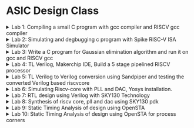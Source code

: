 # ASIC Design Class
<details>
  
<summary>Lab 1: Compiling a small C program with gcc compiler and RISCV gcc compiler </summary>

## Lab 1A: Compiling a C program with gcc compiler, execute it and generate the output.

Write the C code in a file using any text editor and save it as sum1ton.c (source code).

Next, compile the source code using gcc compiler, this will generate the executable code.

Now, run the executable code to see the output.

Following image includes the source code and three commands to execute in terminal in sequence as shown, to generate the output.

![4-final](https://github.com/user-attachments/assets/aee6f573-d616-460f-8f7b-94fd9fad46fd)

## Lab 1B: Compiling a C program with RISCV gcc compiler, execute it, generate the output and compare with the output of Lab 1B.

The next task is to compile the sum1ton.c using RISCV gcc compiler using the command in following image, also to see the assembly code for C program, use the next command.

![1b-obj-dump1](https://github.com/user-attachments/assets/53cb974a-bced-4388-ab5f-b62bd0a68919)


Observe that object code dump generates the following, main function is present at location 10184 and 15 instructions are present in assembly code.

![1b-obj-dump](https://github.com/user-attachments/assets/1266eeb0-1246-483b-802b-da78ad867e37)

Next, try 0fast of RISCV compiler for same C code and observe the object code dump, now the main function is located at 100b0 and number of instructions present is 12.

![1b-obj-dump2-command](https://github.com/user-attachments/assets/6f62164f-66f3-4e5a-8249-0b21a8bd5a2c)

![1b-obj-dump2](https://github.com/user-attachments/assets/7c33319c-1092-4b76-924d-84d49bf7e8b3)

</details>

<details> 
  <summary>Lab 2: Simulating and degbugging c program with Spike RISC-V ISA Simulator </summary>

  ## Lab 2
</details>

<details>
  <summary>Lab 3: Write a C program for Gaussian elimination algorithm and run it on gcc and RISCV gcc </summary>

  ## Lab 3

  ![gauss](https://github.com/user-attachments/assets/fe01afaf-3f2b-4456-a40d-395f784dec01)

  ![gauss1](https://github.com/user-attachments/assets/d5ecafc7-a5fa-4429-aeff-b8996770a61a)

</details>

<details>
  <summary>Lab 4: TL Verilog, Makerchip IDE, Build a 5 stage pipelined RISCV processor </summary>

  ## Lab 4

Implementing a combinational circuit in TLV : Four function calculator using multiplexer

![Calculator](https://github.com/user-attachments/assets/eb6fe03f-6ede-40d0-8891-e71654a95171)

RISCV Block diagram - To be implemented in TLV, blockwise

![riscv-Block_diagram](https://github.com/user-attachments/assets/75ec57fe-8ce8-44a6-9420-d7f8b1a4d36a)

Program Counter

![programcounter](https://github.com/user-attachments/assets/6d40c0d7-7ff1-4188-b3d4-351ad8ad5e39)

Instruction Fetch

![instruction fetch](https://github.com/user-attachments/assets/3b64fcbd-14fe-4529-9671-5f107e60235f)

Instruction Decode

![instruction decode1](https://github.com/user-attachments/assets/c70d0629-28ea-468e-a498-a3183eabe908)

ALU

![alu](https://github.com/user-attachments/assets/c887fa03-efd4-4b3b-a0fb-8199e8871718)


Register Read

![reg_rd](https://github.com/user-attachments/assets/36c042aa-1a80-4095-92b2-2a25dfa68ee5)

Register Write

![reg_wr](https://github.com/user-attachments/assets/be815086-96ed-4599-81e1-173bb7b51b36)

Branching

![branching](https://github.com/user-attachments/assets/d77ccf7a-192a-4b76-ba59-4891b0931dd6)

RISCV implementation, combined cpu using above blocks.

![Diagram](https://github.com/user-attachments/assets/194d1d52-96ab-4a7f-8bd3-7a158e1406f1)

Following shows the clock and reset signals in waveform.

![clk](https://github.com/user-attachments/assets/cf192530-3d34-401d-b0a8-3cb1ffa9853f)

![reset_signal](https://github.com/user-attachments/assets/c21dba93-e09d-4419-bd75-595a3cc0562e)

The final sum getting accumulated with each cycle can be seen as following.

![final sum accumulation](https://github.com/user-attachments/assets/2d354c34-2718-49ac-a8df-572f430dd3ae)

</details>

<details> 
  <summary>Lab 5: TL Verilog to Verilog conversion using Sandpiper and testing the converted Verilog based riscvcore </summary>

  ## Lab 5

In Lab 4, in makerchip, riscvcore is built using TL Verilog, it generates tlv file. The tlv file generated in Lab4 is given to Sandpiper converter to generate verilog code.
In Lab 5, task is to match the output waveforms generated on makerchip and those generated by gtkwave after running testbench.

Following image shows the verilog generated by Sandpiper being compiled by iverilog and output waveform can be seen in next image on gtkwave.
  
![verilog2gtk](https://github.com/user-attachments/assets/d543c283-870b-439a-b0de-f03c10e96ba4)

Clock name is clk_bhu(makechip) and clk_bhu1(gtkwave) and sum can be seen in out which matches the output of makerchip in lab 4 which was generated by TL Verilog riscvcore.
1. Makerchip waveforms - click on image to open in new tab for clear view of waveforms.

Clock signal - clk_bhu

![clk](https://github.com/user-attachments/assets/cf192530-3d34-401d-b0a8-3cb1ffa9853f)

Reset signal

![reset_signal](https://github.com/user-attachments/assets/c21dba93-e09d-4419-bd75-595a3cc0562e)


Final sum
![final sum accumulation](https://github.com/user-attachments/assets/2d354c34-2718-49ac-a8df-572f430dd3ae)

2. gtkwave waveforms - clk_bhu1, out sum
   
!![gtkwave](https://github.com/user-attachments/assets/82550bb5-2acb-463a-af06-02e595b4503d)

</details>

<details> 
  <summary>Lab 6: Simulating Riscv-core with PLL and DAC, Yosys installation. </summary>

  ## Lab 6

  In Lab 5, riscv core was compiled in iverilog and program to sum 1 to 9 was shown working with output seen in gtkwave.
  In lab 6, with riscv core, DAC and PLL are added and the output of sum of numbers can be seen with its analog equivalent.

![asic_update](https://github.com/user-attachments/assets/8fdc4563-2ad2-4c29-8ec1-5ad71f925b72)


Yosys installation for next lab.
![yosys](https://github.com/user-attachments/assets/f2cab8b4-cb77-4668-823a-aac0e0ba37d3)

</details>

<details>
<summary>Lab 7: RTL design using Verilog with SKY130 Technology </summary>
  
## Lab 7
1 - Introduction to Verilog RTL design and Synthesis

![0 Screenshot from 2024-10-21 16-18-21](https://github.com/user-attachments/assets/096a7ff9-d3ef-4fed-9622-7244788a47e4)

In above figure, the central block is design, which consists of verilog code written as per specification for desired functionality.

To test whether the desired fuctionality is achieved, we need testbench which contains verilog code to generate set of stimulus and for given stimulus corresponding code for observer. Testbench also contains timing information related to running of simulation.

To perform above tasks, we use iverilog compiler and gtkwave waveform viewer as shown in following figure
![1 Screenshot from 2024-10-21 16-18-47](https://github.com/user-attachments/assets/6da79ef2-ee32-4cb6-b229-3e5516dabfae)

Following example shows a simple design of mux and corresponding testbench.
To run the verilog code in iverilog, and view waveforms in gtkwave, run the following three commands sequentially,
![image](https://github.com/user-attachments/assets/bda941fb-c0c7-43ed-81b9-ee77f735da20)

Mux module
```
module good_mux (input i0 , input i1 , input sel , output reg y);
always @ (*)
begin
	if(sel)
		y <= i1;
	else 
		y <= i0;
end
endmodule
```
Testbench for mux module
```
`timescale 1ns / 1ps
module tb_good_mux;
// Inputs
reg i0,i1,sel;
// Outputs
wire y;
// Instantiate the Unit Under Test (UUT), name based instantiation
	good_mux uut (.sel(sel),.i0(i0),.i1(i1),.y(y));
	//good_mux uut (sel,i0,i1,y);  //order based instantiation
initial begin
	$dumpfile("tb_good_mux.vcd");
	$dumpvars(0,tb_good_mux);
	// Initialize Inputs
	sel = 0;
	i0 = 0;
	i1 = 0;
	#300 $finish;
end
always #75 sel = ~sel;
always #10 i0 = ~i0;
always #55 i1 = ~i1;
endmodule
```
## Yosys and Logic synthesis

Yosys is a logic/RTL synthesis software suite which converts verilog, represented by Design block into netlist as shown in following diagram.

The block shown as .lib contains standard library cells which are present in pdk.

To perform synthesis, yosys needs commands as read_verilog, read_verilog, write_verilog.

![image](https://github.com/user-attachments/assets/8c0ea0b6-4835-4fb0-a8fd-c838036a9eed)

Once netlist is generated, it needs to be verified, for that it is run through iverilog, output vcd file is generated, which is run through gtkwave.

![image](https://github.com/user-attachments/assets/91c62c0e-883b-4425-97e4-eb01ff193e46)

Following command loads the liberty file containing standard cells, as shown, 418 cells types are imported,
![image](https://github.com/user-attachments/assets/00e054c8-5378-4c0a-878c-ce58171e8a5b)

Next, using read_verilog, we generated RTL for given design,
![image](https://github.com/user-attachments/assets/ecc37670-2191-42eb-b4a1-87842a62bcf1)

Following command is used for synthesis of top module
![image](https://github.com/user-attachments/assets/23e97d6d-b672-484d-9112-7e9d7189faa8)

Following command generates the netlist,
![image](https://github.com/user-attachments/assets/86e6ce95-0521-45ed-8d04-2383d48ed888)

![image](https://github.com/user-attachments/assets/c30129e8-3b96-4d4a-8747-fb0437b63fab)

Showing RTL design
![image](https://github.com/user-attachments/assets/def3ddaf-b6a2-47cd-886e-e9317c68ae47)

Next write netlist which can be used for simulation,
![image](https://github.com/user-attachments/assets/61bb5247-3b37-4d8f-b155-e428b1e471b9)

The generated netlist is as follows
![image](https://github.com/user-attachments/assets/d6b86354-2694-4d00-9b88-bbe2ed12bfe1)


2 - (a) Timing libs, (b) hierarchical vs flat synthesis and (c) efficient flop coding styles

liberty file contains information about standard cells such as, timing, power, area parameters. Also, multiple forms of same logic cell are available in standard cell library with different characteristics.

Whenever there are multiple modules are present in design, the netlist can be synthesised in either hierarchical form or as flat form.



3 - Combinational and sequential optmizations

1. 2 input AND gate<br>
Run the following commands sequentially to generate netlist<br>
yosys<br>
read_liberty -lib ../lib/sky130_fd_sc_hd__tt_025C_1v80.lib<br>
read_verilog opt_check2.v<br>
synth -top opt_check2<br>
abc -liberty ../lib/sky130_fd_sc_hd__tt_025C_1v80.lib<br>
opt_clean -purge<br>
show
![image](https://github.com/user-attachments/assets/23db51d8-ac89-4925-8b71-5a082e05830c)

2. 2 input OR Gate<br>
Run the following commands sequentially to generate netlist<br>
yosys<br>
read_liberty -lib ../lib/sky130_fd_sc_hd__tt_025C_1v80.lib<br>
read_verilog opt_check.v<br>
synth -top opt_check2<br>
abc -liberty ../lib/sky130_fd_sc_hd__tt_025C_1v80.lib<br>
opt_clean -purge<br>
show
![image](https://github.com/user-attachments/assets/f652c88a-4772-4cd9-95bc-d8efb544dfbe)

3. 3 input AND gate<br>
Run the command in similar manner as above with opt_check3.v
![image](https://github.com/user-attachments/assets/28f71953-ce71-4eb3-b0ac-1f141eb5f224)

4. 2 input XNOR
Run the command in similar manner as above with opt_check4.v
![image](https://github.com/user-attachments/assets/f91b12e9-e4e8-4033-8449-c8d8b8c1e577)

In case of multiple modules, flatten command needs to be used before generating netlist, otherwise it will show following error.

![Multiple module error Screenshot from 2024-10-21 22-15-42](https://github.com/user-attachments/assets/86d20872-a2e3-4587-ba0d-acdd2840e36b)

5. D Flipflop with asynchronour reset - active low
yosys
read_liberty -lib ../lib/sky130_fd_sc_hd__tt_025C_1v80.lib
read_verilog dff_const1.v
synth -top dff_const1
dfflibmap -liberty ../lib/sky130_fd_sc_hd__tt_025C_1v80.lib
show
![image](https://github.com/user-attachments/assets/94981cc0-46af-4e19-bec9-81d3a1b9af4a)

6. D Flipflop with asynchronour reset - active high<br>

yosys<br>
read_liberty -lib ../lib/sky130_fd_sc_hd__tt_025C_1v80.lib<br>
read_verilog dff_const2.v<br>
synth -top dff_const2<br>
dfflibmap -liberty ../lib/sky130_fd_sc_hd__tt_025C_1v80.lib<br>
show<br>
![image](https://github.com/user-attachments/assets/0c874f0b-1ca6-449c-8bc4-a2f99936a802)

7. D Flipflop with asynchronour reset Design 3<br>

yosys<br>
read_liberty -lib ../lib/sky130_fd_sc_hd__tt_025C_1v80.lib<br>
read_verilog dff_const3.v<br>
synth -top dff_const3<br>
dfflibmap -liberty ../lib/sky130_fd_sc_hd__tt_025C_1v80.lib<br>
show<br>
![image](https://github.com/user-attachments/assets/cb08e78d-b451-4f44-9cdb-0999691b03d4)

8. D Flipflop<br>
yosys<br>
read_liberty -lib ../lib/sky130_fd_sc_hd__tt_025C_1v80.lib<br>
read_verilog dff_const4.v<br>
synth -top dff_const4<br>
dfflibmap -liberty ../lib/sky130_fd_sc_hd__tt_025C_1v80.lib<br>
show<br>
![image](https://github.com/user-attachments/assets/dab1c857-bf01-458f-a603-677c68679d79)

9. D Flipflop<br>
yosys<br>
read_liberty -lib ../lib/sky130_fd_sc_hd__tt_025C_1v80.lib<br>
read_verilog dff_const5.v<br>
synth -top dff_const5<br>
dfflibmap -liberty ../lib/sky130_fd_sc_hd__tt_025C_1v80.lib<br>
show<br>
![image](https://github.com/user-attachments/assets/be1cdd24-f731-4c3f-adf0-15ea3d5896d6)

10. Counter optimisation

yosys<br>
read_liberty -lib ../lib/sky130_fd_sc_hd__tt_025C_1v80.lib<br>
read_verilog counter_opt.v<br>
synth -top counter_opt<br>
dfflibmap -liberty ../lib/sky130_fd_sc_hd__tt_025C_1v80.lib<br>
show<br>
![image](https://github.com/user-attachments/assets/72a7e3aa-4f1d-48d4-a7ed-b548f254bafb)

11. Counter optimisation 2

yosys<br>
read_liberty -lib ../lib/sky130_fd_sc_hd__tt_025C_1v80.lib<br>
read_verilog counter_opt2.v<br>
synth -top counter_opt2<br>
dfflibmap -liberty ../lib/sky130_fd_sc_hd__tt_025C_1v80.lib<br>
show<br>
![image](https://github.com/user-attachments/assets/b4808391-5a6d-4634-8ed1-9bdf9100d3bf)




4 - Gate level synthesis, blocking vs non-blocking statements and Synthesis-Simulation mismatch

Previously, RTL synthesis is carried out where netlist is generated from verilog code, which uses standard cells of pdk.
Observe that synthesised netlist and RTL verilog code are logically same. This netlist will contain for example and gate with input and output.
In gate level synthesis, abstract gates in synthesised netlist are replaced with gate level verilog models which can be functional models or timing aware models.

Once netlist generated after gate level synthesis, we need to do functional verification to remove synthesis-simulation mismatch. 
Some of the reasons for synthesis-simulation mismatch are, missing sensity list, block-non blocking assignments or non standard verilog code.

![image](https://github.com/user-attachments/assets/16d8171f-273f-490c-b92c-bb88783c242b)

1. 2x1 mux using ternary operator<br>
Compilation in iverilog<br>
![image](https://github.com/user-attachments/assets/380ad93e-06aa-4a67-ba39-c2f8eed39150)

Output of synthesis<br>
yosys<br>
read_liberty -lib ../lib/sky130_fd_sc_hd__tt_025C_1v80.lib<br>
read_verilog ternary_operator_mux.v<br>
synth -top ternary_operator_mux<br>
abc -liberty ../lib/sky130_fd_sc_hd__tt_025C_1v80.lib<br>
opt_clean -purge<br>
write_verilog -noattr ternary_operator_mux_net.v<br>
show<br>

![image](https://github.com/user-attachments/assets/2bb7cfa8-8720-4695-913d-05d3d7915c23)

2. Bad 2x1 mux

Output of synthesis<br>
yosys<br>
read_liberty -lib ../lib/sky130_fd_sc_hd__tt_025C_1v80.lib<br>
read_verilog bad_mux.v<br>
synth -top bad_mux<br>
abc -liberty ../lib/sky130_fd_sc_hd__tt_025C_1v80.lib<br>
opt_clean -purge<br>
write_verilog -noattr bad_mux_net.v<br>
!gvim bad_mux_net.v<br>
show<br>


![image](https://github.com/user-attachments/assets/69887389-d366-4fa3-aa0b-7ed76212316e)

3. Related to blocking statement
yosys<br>
read_liberty -lib ../lib/sky130_fd_sc_hd__tt_025C_1v80.lib<br>
read_verilog blocking_caveat.v<br>
synth -top blocking_caveat<br>
abc -liberty ../lib/sky130_fd_sc_hd__tt_025C_1v80.lib<br>
opt_clean -purge<br>
write_verilog -noattr blocking_caveat_net.v<br>
show<br>
![image](https://github.com/user-attachments/assets/57d0657e-6a38-4acf-a458-6712ec1f8deb)


Synthesis-simulation mismatch example
1. missing sensitivity list
2. for blocking and non blocking statements
   
</details>

<details>
  
<summary>Lab 8: Synthesis of riscv core, pll and dac using SKY130 pdk </summary>

## Comparision of Functional simulation output and Synthesised output.

### Output waveforms of functional simulation
![Screenshot from 2024-10-23 20-31-0935](https://github.com/user-attachments/assets/1f40ad8d-6bf3-41e8-8c12-dbac400ea077)

### Output waveforms of Synthesised verilog file

![Screenshot from 2024-10-23 20-37-574](https://github.com/user-attachments/assets/5c811dda-a056-43e5-829f-1df6e26a7566)


## Yosys stats related to synthesis

![image](https://github.com/user-attachments/assets/b5cfe879-f47d-4e91-81c7-ba5e02c4196f)
![image](https://github.com/user-attachments/assets/74656874-f86f-43b7-bdfc-e39d30bf060f)
![image](https://github.com/user-attachments/assets/ec9c3bfd-e393-4672-b6eb-1617978a21cd)

## Standard cells usage

![image](https://github.com/user-attachments/assets/227196f6-8acf-4f77-a933-7df7027d4453)
![image](https://github.com/user-attachments/assets/d8b5f250-7491-4920-a2e9-bb479eb65144)

</details>


<details>
  
<summary>Lab 9: Static Timing Analysis of design using OpenSTA </summary>

Static Timing analysis involves checking of design in terms of whether timing requirements are met for each path within the design.
The input to static timing analysis tool is the synthesised netlist generated, clock definations and other constraints related to input and output, it is independent of logic inputs.

![image](https://github.com/user-attachments/assets/78a7b014-56c6-4971-9dd0-43fdef8eeb64)

source: https://www.vlsisystemdesign.com/static-timing-analysis-sta/

STA tool breaks down the whole design into different path and check whether the delay present in signal propogation is not creating issue in correct functioning of the design.

Two of the most common timing constraints in design are setup time and hold time constraints. When static timing analysis is performed, STA tool reports whether these timing constraints are met for everypath in design.

In this lab, OpenSTA is used to perform static timing analysis. 
![image](https://github.com/user-attachments/assets/baac721a-fb9b-4398-975f-ef2b37ec303a)

### Lab Task 
1) Clock period of 10.15ns. 
2) Setup uncertainty and clock transition will be 5% of clock - use set_clock_uncertainty with 10.15 * 0.05
3) Hold uncertainty and data transition will be 8% of clock - use set_clock_uncertainty with 10.15 * 0.08

1) Input to OpenSTA includes synthesised netlist, liberty file containg pdk and other clock related and path related definations.
Following clock is created with period of 10.15ns
![image](https://github.com/user-attachments/assets/c3062cec-fe5c-41a8-baba-15edb088efc9)

The report generated by OpenSTA is as follows,

for max delay in path
![image](https://github.com/user-attachments/assets/de296d6c-7c7f-4803-a5ca-2c1c938a4343)

For min delay in path
![image](https://github.com/user-attachments/assets/5fabd2f1-3095-4774-b759-086e5f0df076)

</details>

<details>
  
<summary>Lab 10: Static Timing Analysis of design using OpenSTA for process corners</summary>

<img width="713" alt="wns" src="https://github.com/user-attachments/assets/74f8f222-58ea-4b27-bf25-b448f9cce736">
<img width="857" alt="avg worst slack" src="https://github.com/user-attachments/assets/e03eb76b-ee87-4968-b8b9-c54ac6361a3d">

<img width="857" alt="worstslack" src="https://github.com/user-attachments/assets/c5868ed1-13f2-448d-a0d7-581c424c3bc0">


</details>
